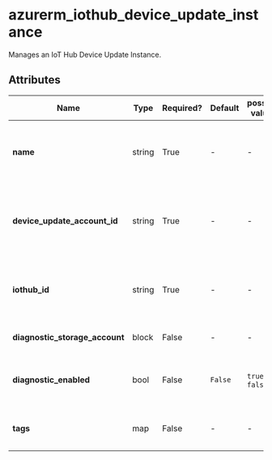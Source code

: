 # azurerm_iothub_device_update_instance

Manages an IoT Hub Device Update Instance.

## Attributes

| Name | Type | Required? | Default  | possible values | Description |
| ---- | ---- | --------- | -------- | ----------- | ----------- |
| **name** | string | True | -  |  -  | Specifies the name which should be used for this IoT Hub Device Update Instance. Changing this forces a new resource to be created. | 
| **device_update_account_id** | string | True | -  |  -  | Specifies the ID of the IoT Hub Device Update Account where the IoT Hub Device Update Instance exists. Changing this forces a new resource to be created. | 
| **iothub_id** | string | True | -  |  -  | Specifies the ID of the IoT Hub associated with the IoT Hub Device Update Instance. Changing this forces a new resource to be created. | 
| **diagnostic_storage_account** | block | False | -  |  -  | A `diagnostic_storage_account` block. | 
| **diagnostic_enabled** | bool | False | `False`  |  `true`, `false`  | Whether the diagnostic log collection is enabled. Possible values are `true` and `false`. Defaults to `false`. | 
| **tags** | map | False | -  |  -  | A mapping of tags which should be assigned to the IoT Hub Device Update Instance. | 

